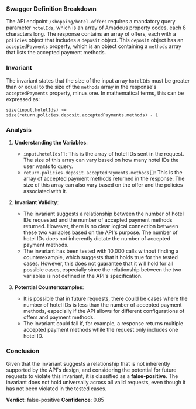 ### Swagger Definition Breakdown
The API endpoint `/shopping/hotel-offers` requires a mandatory query parameter `hotelIds`, which is an array of Amadeus property codes, each 8 characters long. The response contains an array of offers, each with a `policies` object that includes a `deposit` object. This `deposit` object has an `acceptedPayments` property, which is an object containing a `methods` array that lists the accepted payment methods.

### Invariant
The invariant states that the size of the input array `hotelIds` must be greater than or equal to the size of the `methods` array in the response's `acceptedPayments` property, minus one. In mathematical terms, this can be expressed as:

`size(input.hotelIds) >= size(return.policies.deposit.acceptedPayments.methods) - 1`

### Analysis
1. **Understanding the Variables**:
   - `input.hotelIds[]`: This is the array of hotel IDs sent in the request. The size of this array can vary based on how many hotel IDs the user wants to query.
   - `return.policies.deposit.acceptedPayments.methods[]`: This is the array of accepted payment methods returned in the response. The size of this array can also vary based on the offer and the policies associated with it.

2. **Invariant Validity**:
   - The invariant suggests a relationship between the number of hotel IDs requested and the number of accepted payment methods returned. However, there is no clear logical connection between these two variables based on the API's purpose. The number of hotel IDs does not inherently dictate the number of accepted payment methods.
   - The invariant has been tested with 10,000 calls without finding a counterexample, which suggests that it holds true for the tested cases. However, this does not guarantee that it will hold for all possible cases, especially since the relationship between the two variables is not defined in the API's specification.

3. **Potential Counterexamples**:
   - It is possible that in future requests, there could be cases where the number of hotel IDs is less than the number of accepted payment methods, especially if the API allows for different configurations of offers and payment methods.
   - The invariant could fail if, for example, a response returns multiple accepted payment methods while the request only includes one hotel ID.

### Conclusion
Given that the invariant suggests a relationship that is not inherently supported by the API's design, and considering the potential for future requests to violate this invariant, it is classified as a **false-positive**. The invariant does not hold universally across all valid requests, even though it has not been violated in the tested cases. 

**Verdict**: false-positive
**Confidence**: 0.85

